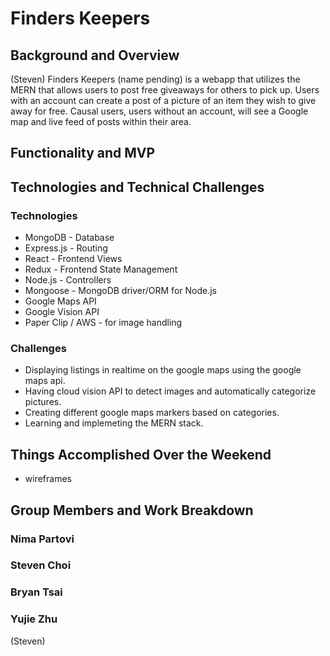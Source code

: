 # Finders Keepers

## Background and Overview

(Steven)
Finders Keepers (name pending) is a webapp that utilizes the MERN that allows users to post free
giveaways for others to pick up. Users with an account can create a post of a picture of an
item they wish to give away for free. Causal users, users without an account, will
see a Google map and live feed of posts within their area.

## Functionality and MVP

  
## Technologies and Technical Challenges

### Technologies

- MongoDB - Database
- Express.js - Routing
- React - Frontend Views
- Redux - Frontend State Management
- Node.js - Controllers
- Mongoose - MongoDB driver/ORM for Node.js
- Google Maps API
- Google Vision API
- Paper Clip / AWS - for image handling

### Challenges

- Displaying listings in realtime on the google maps using the google maps api.
- Having cloud vision API to detect images and automatically categorize pictures.
- Creating different google maps markers based on categories.
- Learning and implemeting the MERN stack.


## Things Accomplished Over the Weekend

+ wireframes


## Group Members and Work Breakdown

### Nima Partovi
### Steven Choi
### Bryan Tsai
### Yujie Zhu

(Steven)

### 
